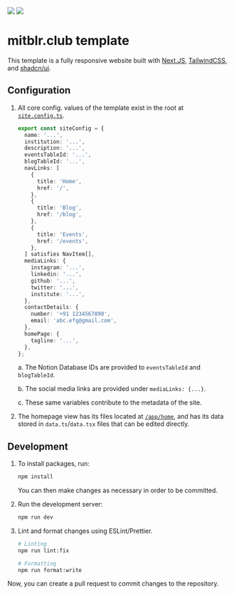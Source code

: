 ![](https://img.shields.io/github/v/release/mitblr-club/template)
![](https://img.shields.io/github/forks/mitblr-club/template?style=flat)

# mitblr.club template

This template is a fully responsive website built with [Next.JS](https://nextjs.org), [TailwindCSS](https://tailwindcss.com), and [shadcn/ui](https://ui.shadcn.com).

## Configuration

1.  All core config. values of the template exist in the root at [`site.config.ts`](/site.config.ts).

    ```ts
    export const siteConfig = {
      name: '...',
      institution: '...',
      description: '...',
      eventsTableId: '...',
      blogTableId: '...',
      navLinks: [
        {
          title: 'Home',
          href: '/',
        },
        {
          title: 'Blog',
          href: '/blog',
        },
        {
          title: 'Events',
          href: '/events',
        },
      ] satisfies NavItem[],
      mediaLinks: {
        instagram: '...',
        linkedin: '...',
        github: '...',
        twitter: '...',
        institute: '...',
      },
      contactDetails: {
        number: '+91 1234567890',
        email: 'abc.efg@gmail.com',
      },
      homePage: {
        tagline: '...',
      },
    };
    ```

    a. The Notion Database IDs are provided to `eventsTableId` and `blogTableId`.

    b. The social media links are provided under `mediaLinks: {...}`.

    c. These same variables contribute to the metadata of the site.

2.  The homepage view has its files located at [`/app/home`](/app/home), and has its data stored in `data.ts`/`data.tsx` files that can be edited directly.

## Development

1. To install packages, run:

   ```bash
   npm install
   ```

   You can then make changes as necessary in order to be committed.

2. Run the development server:

   ```bash
   npm run dev
   ```

3. Lint and format changes using ESLint/Prettier.

   ```bash
   # Linting
   npm run lint:fix

   # Formatting
   npm run format:write
   ```

Now, you can create a pull request to commit changes to the repository.
